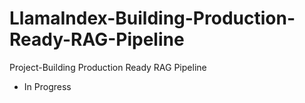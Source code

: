 # LlamaIndex-Building-Production-Ready-RAG-Pipeline
Project-Building Production Ready RAG Pipeline

- In Progress 
